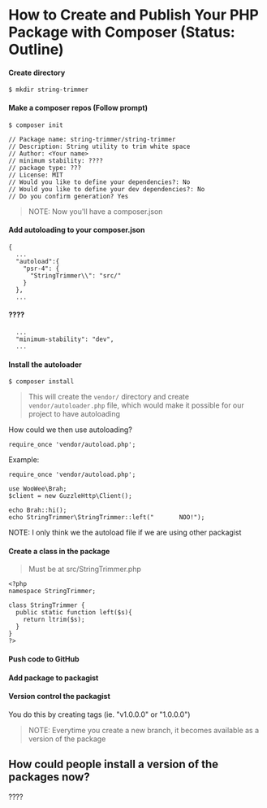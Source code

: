 # How to Create and Publish Your PHP Package with Composer (Status: Outline)

#### Create directory
```
$ mkdir string-trimmer
```

#### Make a composer repos (Follow prompt)
```
$ composer init

// Package name: string-trimmer/string-trimmer
// Description: String utility to trim white space
// Author: <Your name>
// minimum stability: ????
// package type: ???
// License: MIT
// Would you like to define your dependencies?: No
// Would you like to define your dev dependencies?: No
// Do you confirm generation? Yes
```
> NOTE: Now you'll have a composer.json

#### Add autoloading to your composer.json 

```
{
  ...
  "autoload":{
    "psr-4": {
      "StringTrimmer\\": "src/"
    }
  },
  ...
```

#### ???? 

```
  ...
  "minimum-stability": "dev",
  ...
```

#### Install the autoloader 

```
$ composer install
```
> This will create the ``vendor/`` directory and create ``vendor/autoloader.php`` file, which would make it possible for our project to have autoloading

How could we then use autoloading?

```
require_once 'vendor/autoload.php';
```

Example:

```
require_once 'vendor/autoload.php';

use WooWee\Brah;
$client = new GuzzleHttp\Client();

echo Brah::hi();
echo StringTrimmer\StringTrimmer::left("       NOO!");
```

NOTE: I only think we the autoload file if we are using other packagist 

#### Create a class in the package 
> Must be at src/StringTrimmer.php

```
<?php
namespace StringTrimmer;

class StringTrimmer {
  public static function left($s){
    return ltrim($s);
  }
}
?>
```

#### Push code to GitHub

#### Add package to packagist

#### Version control the packagist

You do this by creating tags (ie. "v1.0.0.0" or "1.0.0.0")

> NOTE: Everytime you create a new branch, it becomes available as a version of the package

## How could people install a version of the packages now?

????
